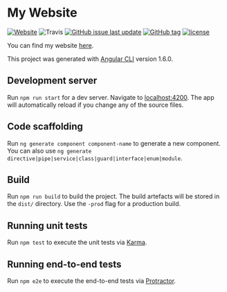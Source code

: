 # My Website

[![Website](https://img.shields.io/website-up-down-green-red/http/vendittelli.co.uk.svg)](https://vendittelli.co.uk/)
![Travis](https://img.shields.io/travis/SVendittelli/%20personal-website-ui.svg)
[![GitHub issue last update](https://img.shields.io/github/last-commit/SVendittelli/personal-website-ui.svg)](https://github.com/SVendittelli/personal-website-ui)
[![GitHub tag](https://img.shields.io/github/tag/SVendittelli/personal-website-ui.svg)](https://github.com/SVendittelli/personal-website-ui/releases)
[![license](https://img.shields.io/github/license/SVendittelli/personal-website-ui.svg)](https://github.com/SVendittelli/personal-website-ui/blob/master/LICENSE)

You can find my website [here](www.vendittelli.co.uk).

This project was generated with [Angular CLI](https://github.com/angular/angular-cli) version 1.6.0.

## Development server

Run `npm run start` for a dev server. Navigate to [localhost:4200](http://localhost:4200/). The app will automatically reload if you change any of the source files.

## Code scaffolding

Run `ng generate component component-name` to generate a new component. You can also use `ng generate directive|pipe|service|class|guard|interface|enum|module`.

## Build

Run `npm run build` to build the project. The build artefacts will be stored in the `dist/` directory. Use the `-prod` flag for a production build.

## Running unit tests

Run `npm test` to execute the unit tests via [Karma](https://karma-runner.github.io).

## Running end-to-end tests

Run `npm e2e` to execute the end-to-end tests via [Protractor](http://www.protractortest.org/).
